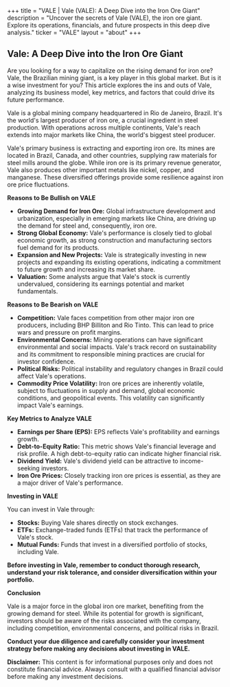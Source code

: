 +++
title = "VALE |  Vale (VALE): A Deep Dive into the Iron Ore Giant"
description = "Uncover the secrets of Vale (VALE), the iron ore giant. Explore its operations, financials, and future prospects in this deep dive analysis."
ticker = "VALE"
layout = "about"
+++

        


## Vale: A Deep Dive into the Iron Ore Giant

Are you looking for a way to capitalize on the rising demand for iron ore? Vale, the Brazilian mining giant, is a key player in this global market. But is it a wise investment for you? This article explores the ins and outs of Vale, analyzing its business model, key metrics, and factors that could drive its future performance.

Vale is a global mining company headquartered in Rio de Janeiro, Brazil. It's the world's largest producer of iron ore, a crucial ingredient in steel production. With operations across multiple continents, Vale's reach extends into major markets like China, the world's biggest steel producer. 

Vale's primary business is extracting and exporting iron ore. Its mines are located in Brazil, Canada, and other countries, supplying raw materials for steel mills around the globe. While iron ore is its primary revenue generator, Vale also produces other important metals like nickel, copper, and manganese. These diversified offerings provide some resilience against iron ore price fluctuations. 

**Reasons to Be Bullish on VALE**

* **Growing Demand for Iron Ore:** Global infrastructure development and urbanization, especially in emerging markets like China, are driving up the demand for steel and, consequently, iron ore.
* **Strong Global Economy:** Vale's performance is closely tied to global economic growth, as strong construction and manufacturing sectors fuel demand for its products.
* **Expansion and New Projects:** Vale is strategically investing in new projects and expanding its existing operations, indicating a commitment to future growth and increasing its market share.
* **Valuation:** Some analysts argue that Vale's stock is currently undervalued, considering its earnings potential and market fundamentals. 

**Reasons to Be Bearish on VALE**

* **Competition:** Vale faces competition from other major iron ore producers, including BHP Billiton and Rio Tinto. This can lead to price wars and pressure on profit margins.
* **Environmental Concerns:** Mining operations can have significant environmental and social impacts. Vale's track record on sustainability and its commitment to responsible mining practices are crucial for investor confidence.
* **Political Risks:**  Political instability and regulatory changes in Brazil could affect Vale's operations. 
* **Commodity Price Volatility:** Iron ore prices are inherently volatile, subject to fluctuations in supply and demand, global economic conditions, and geopolitical events. This volatility can significantly impact Vale's earnings.

**Key Metrics to Analyze VALE**

* **Earnings per Share (EPS):**  EPS reflects Vale's profitability and earnings growth. 
* **Debt-to-Equity Ratio:** This metric shows Vale's financial leverage and risk profile. A high debt-to-equity ratio can indicate higher financial risk.
* **Dividend Yield:** Vale's dividend yield can be attractive to income-seeking investors.
* **Iron Ore Prices:**  Closely tracking iron ore prices is essential, as they are a major driver of Vale's performance.

**Investing in VALE**

You can invest in Vale through:

* **Stocks:** Buying Vale shares directly on stock exchanges.
* **ETFs:** Exchange-traded funds (ETFs) that track the performance of Vale's stock.
* **Mutual Funds:** Funds that invest in a diversified portfolio of stocks, including Vale.

**Before investing in Vale, remember to conduct thorough research, understand your risk tolerance, and consider diversification within your portfolio.**

**Conclusion**

Vale is a major force in the global iron ore market, benefiting from the growing demand for steel. While its potential for growth is significant, investors should be aware of the risks associated with the company, including competition, environmental concerns, and political risks in Brazil. 

**Conduct your due diligence and carefully consider your investment strategy before making any decisions about investing in VALE.**

**Disclaimer:** This content is for informational purposes only and does not constitute financial advice. Always consult with a qualified financial advisor before making any investment decisions. 

        